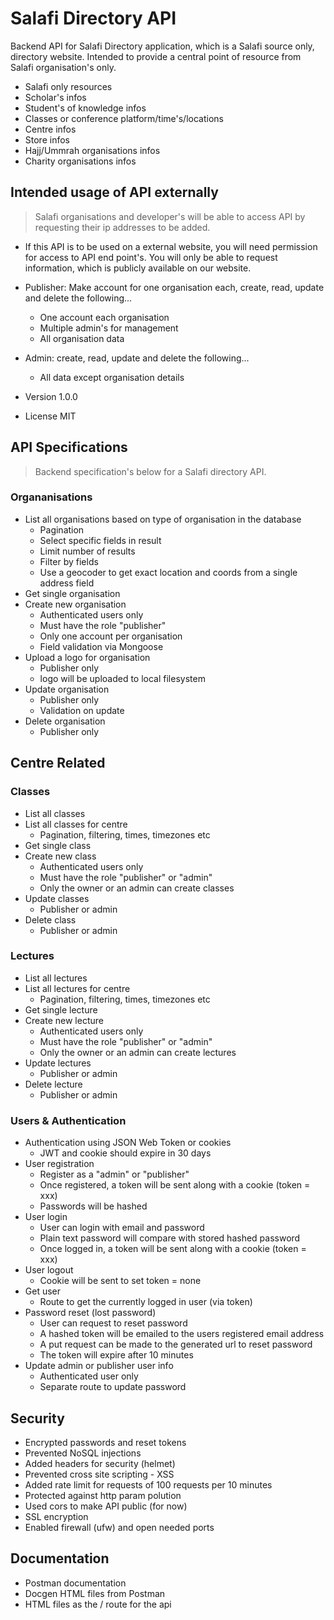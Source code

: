 # Salafi Directory API

Backend API for Salafi Directory application, which is a Salafi source only, directory website. Intended to provide a central point of resource from Salafi organisation's only.

- Salafi only resources
- Scholar's infos
- Student's of knowledge infos
- Classes or conference platform/time's/locations
- Centre infos
- Store infos
- Hajj/Ummrah organisations infos
- Charity organisations infos

## Intended usage of API externally

> Salafi organisations and developer's will be able to access API by requesting their ip addresses to be added.

- If this API is to be used on a external website, you will need permission for access to API end point's. You will only be able to request information, which is publicly available on our website.

- Publisher: Make account for one organisation each, create, read, update and delete the following...

  - One account each organisation
  - Multiple admin's for management
  - All organisation data

- Admin: create, read, update and delete the following...

  - All data except organisation details

- Version 1.0.0
- License MIT

## API Specifications

> Backend specification's below for a Salafi directory API.

### Organanisations

- List all organisations based on type of organisation in the database
  - Pagination
  - Select specific fields in result
  - Limit number of results
  - Filter by fields
  - Use a geocoder to get exact location and coords from a single address field
- Get single organisation
- Create new organisation
  - Authenticated users only
  - Must have the role "publisher"
  - Only one account per organisation
  - Field validation via Mongoose
- Upload a logo for organisation
  - Publisher only
  - logo will be uploaded to local filesystem
- Update organisation
  - Publisher only
  - Validation on update
- Delete organisation
  - Publisher only

## Centre Related

### Classes

- List all classes
- List all classes for centre
  - Pagination, filtering, times, timezones etc
- Get single class
- Create new class
  - Authenticated users only
  - Must have the role "publisher" or "admin"
  - Only the owner or an admin can create classes
- Update classes
  - Publisher or admin
- Delete class
  - Publisher or admin

### Lectures

- List all lectures
- List all lectures for centre
  - Pagination, filtering, times, timezones etc
- Get single lecture
- Create new lecture
  - Authenticated users only
  - Must have the role "publisher" or "admin"
  - Only the owner or an admin can create lectures
- Update lectures
  - Publisher or admin
- Delete lecture
  - Publisher or admin

### Users & Authentication

- Authentication using JSON Web Token or cookies
  - JWT and cookie should expire in 30 days
- User registration
  - Register as a "admin" or "publisher"
  - Once registered, a token will be sent along with a cookie (token = xxx)
  - Passwords will be hashed
- User login
  - User can login with email and password
  - Plain text password will compare with stored hashed password
  - Once logged in, a token will be sent along with a cookie (token = xxx)
- User logout
  - Cookie will be sent to set token = none
- Get user
  - Route to get the currently logged in user (via token)
- Password reset (lost password)
  - User can request to reset password
  - A hashed token will be emailed to the users registered email address
  - A put request can be made to the generated url to reset password
  - The token will expire after 10 minutes
- Update admin or publisher user info
  - Authenticated user only
  - Separate route to update password

## Security

- Encrypted passwords and reset tokens
- Prevented NoSQL injections
- Added headers for security (helmet)
- Prevented cross site scripting - XSS
- Added rate limit for requests of 100 requests per 10 minutes
- Protected against http param polution
- Used cors to make API public (for now)
- SSL encryption
- Enabled firewall (ufw) and open needed ports

## Documentation

- Postman documentation
- Docgen HTML files from Postman
- HTML files as the / route for the api

